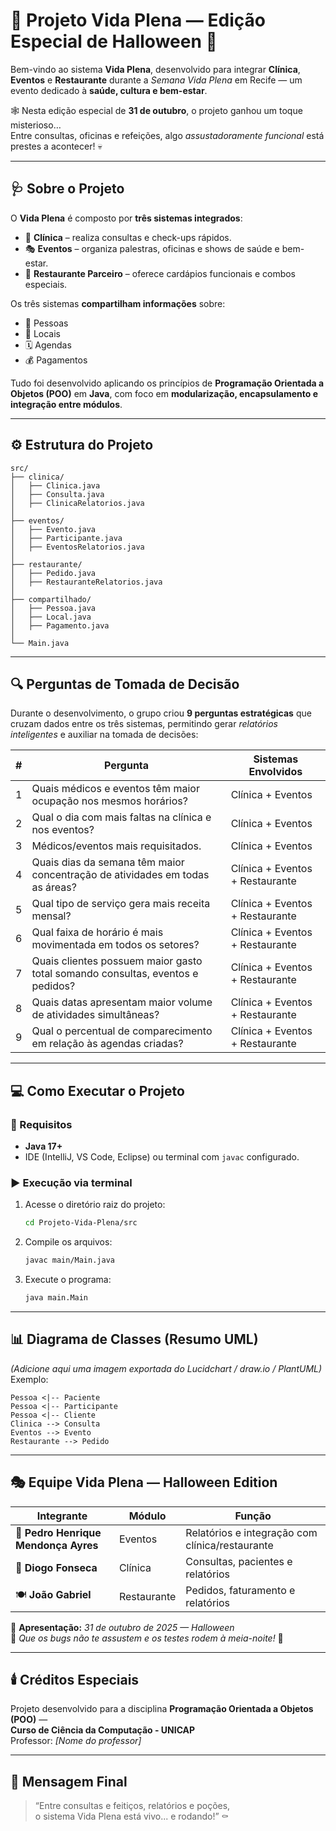 # 🎃 Projeto Vida Plena — Edição Especial de Halloween 👻

Bem-vindo ao sistema **Vida Plena**, desenvolvido para integrar **Clínica**, **Eventos** e **Restaurante** durante a *Semana Vida Plena* em Recife — um evento dedicado à **saúde, cultura e bem-estar**.  

🕸️ Nesta edição especial de **31 de outubro**, o projeto ganhou um toque misterioso…  
Entre consultas, oficinas e refeições, algo *assustadoramente funcional* está prestes a acontecer! 💀

---

## 🩺 Sobre o Projeto

O **Vida Plena** é composto por **três sistemas integrados**:

- 💉 **Clínica** – realiza consultas e check-ups rápidos.  
- 🎭 **Eventos** – organiza palestras, oficinas e shows de saúde e bem-estar.  
- 🍲 **Restaurante Parceiro** – oferece cardápios funcionais e combos especiais.

Os três sistemas **compartilham informações** sobre:
- 👥 Pessoas  
- 📍 Locais  
- 🗓️ Agendas  
- 💰 Pagamentos  

Tudo foi desenvolvido aplicando os princípios de **Programação Orientada a Objetos (POO)** em **Java**, com foco em **modularização, encapsulamento e integração entre módulos**.

---

## ⚙️ Estrutura do Projeto

```
src/
├── clinica/
│   ├── Clinica.java
│   ├── Consulta.java
│   ├── ClinicaRelatorios.java
│
├── eventos/
│   ├── Evento.java
│   ├── Participante.java
│   ├── EventosRelatorios.java
│
├── restaurante/
│   ├── Pedido.java
│   ├── RestauranteRelatorios.java
│
├── compartilhado/
│   ├── Pessoa.java
│   ├── Local.java
│   ├── Pagamento.java
│
└── Main.java
```

---

## 🔍 Perguntas de Tomada de Decisão

Durante o desenvolvimento, o grupo criou **9 perguntas estratégicas** que cruzam dados entre os três sistemas, permitindo gerar *relatórios inteligentes* e auxiliar na tomada de decisões:

| # | Pergunta | Sistemas Envolvidos |
|:-:|-----------|---------------------|
| 1 | Quais médicos e eventos têm maior ocupação nos mesmos horários? | Clínica + Eventos |
| 2 | Qual o dia com mais faltas na clínica e nos eventos? | Clínica + Eventos |
| 3 | Médicos/eventos mais requisitados. | Clínica + Eventos |
| 4 | Quais dias da semana têm maior concentração de atividades em todas as áreas? | Clínica + Eventos + Restaurante |
| 5 | Qual tipo de serviço gera mais receita mensal? | Clínica + Eventos + Restaurante |
| 6 | Qual faixa de horário é mais movimentada em todos os setores? | Clínica + Eventos + Restaurante |
| 7 | Quais clientes possuem maior gasto total somando consultas, eventos e pedidos? | Clínica + Eventos + Restaurante |
| 8 | Quais datas apresentam maior volume de atividades simultâneas? | Clínica + Eventos + Restaurante |
| 9 | Qual o percentual de comparecimento em relação às agendas criadas? | Clínica + Eventos + Restaurante |

---

## 💻 Como Executar o Projeto

### 🔧 Requisitos
- **Java 17+**
- IDE (IntelliJ, VS Code, Eclipse) ou terminal com `javac` configurado.

### ▶️ Execução via terminal
1. Acesse o diretório raiz do projeto:
   ```bash
   cd Projeto-Vida-Plena/src
   ```
2. Compile os arquivos:
   ```bash
   javac main/Main.java
   ```
3. Execute o programa:
   ```bash
   java main.Main
   ```

---

## 📊 Diagrama de Classes (Resumo UML)

*(Adicione aqui uma imagem exportada do Lucidchart / draw.io / PlantUML)*  
Exemplo:
```
Pessoa <|-- Paciente
Pessoa <|-- Participante
Pessoa <|-- Cliente
Clinica --> Consulta
Eventos --> Evento
Restaurante --> Pedido
```

---

## 🎭 Equipe Vida Plena — Halloween Edition

| Integrante | Módulo | Função |
|-------------|--------|--------|
| 🧠 **Pedro Henrique Mendonça Ayres** | Eventos | Relatórios e integração com clínica/restaurante |
| 💉 **Diogo Fonseca** | Clínica | Consultas, pacientes e relatórios |
| 🍽️ **João Gabriel** | Restaurante | Pedidos, faturamento e relatórios |

📅 **Apresentação:** *31 de outubro de 2025 — Halloween*  
💬 *Que os bugs não te assustem e os testes rodem à meia-noite!* 🦇  

---

## 🕯️ Créditos Especiais

Projeto desenvolvido para a disciplina **Programação Orientada a Objetos (POO)** —  
**Curso de Ciência da Computação - UNICAP**  
Professor: *[Nome do professor]*

---

## 👻 Mensagem Final

> “Entre consultas e feitiços, relatórios e poções,  
> o sistema Vida Plena está vivo... e rodando!” ⚰️
